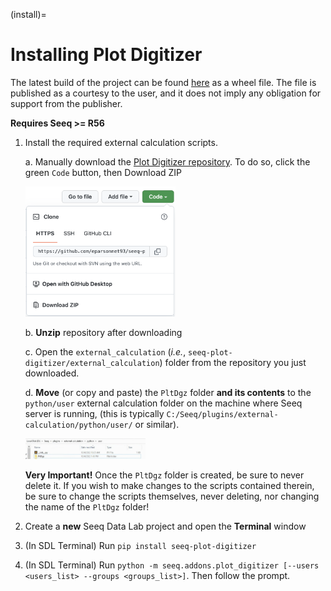 (install)=
# Installing Plot Digitizer

The latest build of the project can be found [here](https://pypi.org/project/seeq-plot-digitizer/) as a wheel file. The
file is published as a courtesy to the user, and it does not imply any obligation for support from the publisher.

**Requires Seeq >= R56**


1. Install the required external calculation scripts. 

    a. Manually download the [Plot Digitizer repository](https://github.com/seeq12/seeq-plot-digitizer). To do so, click the green `Code` button, then Download ZIP

	<img src="_static/zip_download.png" style="width:50%;">

    b. **Unzip** repository after downloading

    c. Open the `external_calculation` (*i.e.*, `seeq-plot-digitizer/external_calculation`) folder from the repository you just downloaded.

    d. **Move** (or copy and paste) the `PltDgz` folder **and its contents** to the `python/user` external calculation folder on the machine where Seeq server is running, (this is typically `C:/Seeq/plugins/external-calculation/python/user/` or similar).

	<img src="_static/external_calc_upload.png" style="width:40%;">

    **Very Important!** Once the `PltDgz` folder is created, be sure to never delete it. If you wish to make changes to the scripts contained therein, be sure to change the scripts themselves, never deleting, nor changing the name of the `PltDgz` folder!  

2. Create a **new** Seeq Data Lab project and open the **Terminal** window

3. (In SDL Terminal) Run `pip install seeq-plot-digitizer`

4. (In SDL Terminal) Run `python -m seeq.addons.plot_digitizer [--users <users_list> --groups <groups_list>]`. Then follow the prompt.
